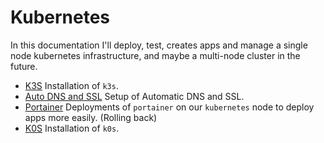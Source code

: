 # Kubernetes

In this documentation I'll deploy, test, creates apps and manage a single node kubernetes infrastructure, and maybe a multi-node cluster in the future.

- [K3S](k3s/README.md) Installation of `k3s`.
- [Auto DNS and SSL](auto-dns-ssl/README.md) Setup of Automatic DNS and SSL.
- [Portainer](portainer/README.md) Deployments of `portainer` on our `kubernetes` node to deploy apps more easily. (Rolling back)
- [K0S](k0s/README.md) Installation of `k0s`.